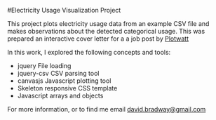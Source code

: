 #Electricity Usage Visualization Project

This project plots electricity usage data from an example CSV file and makes observations about the detected categorical usage.
This was prepared an interactive cover letter for a a job post by [Plotwatt](https://plotwatt.com)

In this work, I explored the following concepts and tools:
+ jquery File loading
+ jquery-csv CSV parsing tool
+ canvasjs Javascript plotting tool
+ Skeleton responsive CSS template
+ Javascript arrays and objects

For more information, or to find me email <david.bradway@gmail.com>